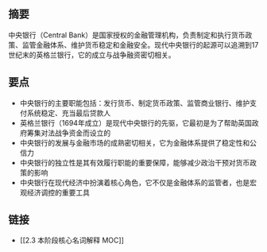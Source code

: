 ## 摘要
中央银行（Central Bank）是国家授权的金融管理机构，负责制定和执行货币政策、监管金融体系、维护货币稳定和金融安全。现代中央银行的起源可以追溯到17世纪末的英格兰银行，它的成立与战争融资密切相关。

## 要点
- 中央银行的主要职能包括：发行货币、制定货币政策、监管商业银行、维护支付系统稳定、充当最后贷款人
- 英格兰银行（1694年成立）是现代中央银行的先驱，它最初是为了帮助英国政府筹集对法战争资金而设立的
- 中央银行的发展与金融市场的成熟密切相关，它为金融体系提供了稳定性和公信力
- 中央银行的独立性是其有效履行职能的重要保障，能够减少政治干预对货币政策的影响
- 中央银行在现代经济中扮演着核心角色，它不仅是金融体系的监管者，也是宏观经济调控的重要工具

## 链接
- [[2.3 本阶段核心名词解释 MOC]]
